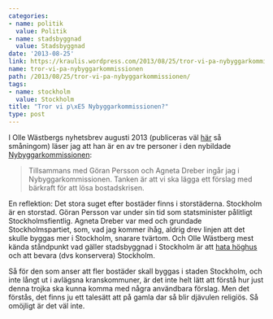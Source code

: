 ```yaml
---
categories:
- name: politik
  value: Politik
- name: stadsbyggnad
  value: Stadsbyggnad
date: '2013-08-25'
link: https://kraulis.wordpress.com/2013/08/25/tror-vi-pa-nybyggarkommissionen/
name: tror-vi-pa-nybyggarkommissionen
path: /2013/08/25/tror-vi-pa-nybyggarkommissionen/
tags:
- name: stockholm
  value: Stockholm
title: "Tror vi p\xE5 Nybyggarkommissionen?"
type: post
---
```

I Olle Wästbergs nyhetsbrev augusti 2013 (publiceras väl [här](http://www.wastberg.se/tidigarenyhetsbrev.php) så småningom) läser jag att han är en av tre personer i den nybildade [Nybyggarkommissionen](http://nybyggarkommissionen.se/om-nybyggarkommissionen/):

> Tillsammans med Göran Persson och Agneta Dreber ingår jag i Nybyggarkommissionen. Tanken är att vi ska lägga ett förslag med bärkraft för att lösa bostadskrisen.

En reflektion: Det stora suget efter bostäder finns i storstäderna. Stockholm är en storstad. Göran Persson var under sin tid som statsminister pålitligt Stockholmsfientlig. Agneta Dreber var med och grundade Stockholmspartiet, som, vad jag kommer ihåg, aldrig drev linjen att det skulle byggas mer i Stockholm, snarare tvärtom. Och Olle Wästberg mest kända ståndpunkt vad gäller stadsbyggnad i Stockholm är att [hata höghus](http://www.wastberg.se/viewtext.php?tid=274) och att bevara (dvs konservera) Stockholm.

Så för den som anser att fler bostäder skall byggas i staden Stockholm, och inte långt ut i avlägsna kranskommuner, är det inte helt lätt att förstå hur just denna trojka ska kunna komma med några användbara förslag. Men det förstås, det finns ju ett talesätt att på gamla dar så blir djävulen religiös. Så omöjligt är det väl inte.

